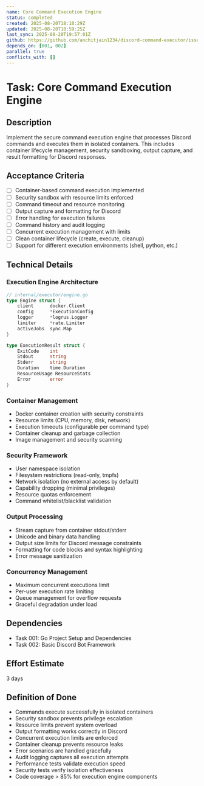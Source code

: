 ```yaml
---
name: Core Command Execution Engine
status: completed
created: 2025-08-20T18:10:29Z
updated: 2025-08-20T18:59:25Z
last_sync: 2025-08-20T19:57:01Z
github: https://github.com/anchitjain1234/discord-command-executor/issues/10 
depends_on: [001, 002]
parallel: true
conflicts_with: []
---
```


# Task: Core Command Execution Engine

## Description

Implement the secure command execution engine that processes Discord commands and executes them in isolated containers. This includes container lifecycle management, security sandboxing, output capture, and result formatting for Discord responses.

## Acceptance Criteria

- [ ] Container-based command execution implemented
- [ ] Security sandbox with resource limits enforced
- [ ] Command timeout and resource monitoring
- [ ] Output capture and formatting for Discord
- [ ] Error handling for execution failures
- [ ] Command history and audit logging
- [ ] Concurrent execution management with limits
- [ ] Clean container lifecycle (create, execute, cleanup)
- [ ] Support for different execution environments (shell, python, etc.)

## Technical Details

### Execution Engine Architecture
```go
// internal/executor/engine.go
type Engine struct {
    client      docker.Client
    config      *ExecutionConfig
    logger      *logrus.Logger
    limiter     *rate.Limiter
    activeJobs  sync.Map
}

type ExecutionResult struct {
    ExitCode    int
    Stdout      string
    Stderr      string
    Duration    time.Duration
    ResourceUsage ResourceStats
    Error       error
}
```

### Container Management
- Docker container creation with security constraints
- Resource limits (CPU, memory, disk, network)
- Execution timeouts (configurable per command type)
- Container cleanup and garbage collection
- Image management and security scanning

### Security Framework
- User namespace isolation
- Filesystem restrictions (read-only, tmpfs)
- Network isolation (no external access by default)
- Capability dropping (minimal privileges)
- Resource quotas enforcement
- Command whitelist/blacklist validation

### Output Processing
- Stream capture from container stdout/stderr
- Unicode and binary data handling
- Output size limits for Discord message constraints
- Formatting for code blocks and syntax highlighting
- Error message sanitization

### Concurrency Management
- Maximum concurrent executions limit
- Per-user execution rate limiting
- Queue management for overflow requests
- Graceful degradation under load

## Dependencies

- Task 001: Go Project Setup and Dependencies
- Task 002: Basic Discord Bot Framework

## Effort Estimate

3 days

## Definition of Done

- Commands execute successfully in isolated containers
- Security sandbox prevents privilege escalation
- Resource limits prevent system overload
- Output formatting works correctly in Discord
- Concurrent execution limits are enforced
- Container cleanup prevents resource leaks
- Error scenarios are handled gracefully
- Audit logging captures all execution attempts
- Performance tests validate execution speed
- Security tests verify isolation effectiveness
- Code coverage > 85% for execution engine components